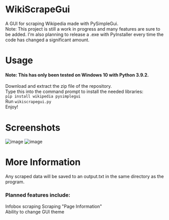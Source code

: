 # WikiScrapeGui
A GUI for scraping Wikipedia made with PySimpleGui.  
Note: This project is still a work in progress and many features are sure to be added. I'm also planning to release a .exe with PyInstaller every time the code has changed a significant amount.

# Usage
#### Note: This has only been tested on Windows 10 with Python 3.9.2.
Download and extract the zip file of the repository.  
Type this into the command prompt to install the needed libraries:  
`pip install wikipedia pysimplegui`  
Run `wikiscrapegui.py`  
Enjoy!

# Screenshots
![image](https://user-images.githubusercontent.com/67118737/109577924-7597e680-7ac4-11eb-8d7f-8ad5cc0dd063.png)
![image](https://user-images.githubusercontent.com/67118737/109577956-821c3f00-7ac4-11eb-8a3a-44d3ace3ca14.png)


# More Information
Any scraped data will be saved to an output.txt in the same directory as the program.

### Planned features include:
Infobox scraping
Scraping "Page Information"  
Ability to change GUI theme  
